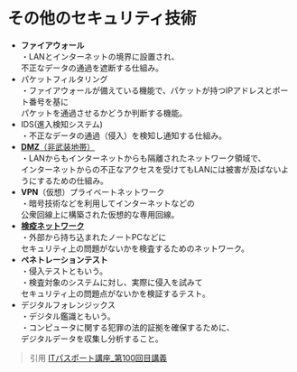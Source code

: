 # その他のセキュリティ技術  
* **ファイアウォール**  
・LANとインターネットの境界に設置され、<br>不正なデータの通過を遮断する仕組み。  
* パケットフィルタリング  
・ファイアウォールが備えている機能で、パケットが持つIPアドレスとポート番号を基に<br>パケットを通過させるかどうか判断する機能。  
* IDS(進入検知システム)  
・不正なデータの通過（侵入）を検知し通知する仕組み。  
* [**DMZ**（非武装地帯）](https://gyazo.com/292c55e0db5ffbd63f233e4f8daabc00)   
・LANからもインターネットからも隔離されたネットワーク領域で、<br>インターネットからの不正なアクセスを受けてもLANには被害が及ばないようにするための仕組み。  
* **VPN**（仮想）プライベートネットワーク  
・暗号技術などを利用してインターネットなどの<br>公衆回線上に構築された仮想的な専用回線。  
* [**検疫ネットワーク**](https://gyazo.com/3b1b0c9a5b0a8d9a050679f95866fe14)    
・外部から持ち込まれたノートPCなどに<br>セキュリティ上の問題がないかを検査するためのネットワーク。  
* **ペネトレーションテスト**  
・侵入テストともいう。  
・検査対象のシステムに対し、実際に侵入を試みて<br>セキュリティ上の問題点がないかを検証するテスト。  
* デジタルフォレンジックス  
・デジタル鑑識ともいう。  
・コンピュータに関する犯罪の法的証拠を確保するために、<br>デジタルデータを収集し分析すること。  



> 引用
[ITパスポート講座_第100回目講義](https://www.youtube.com/watch?v=x4zvBarAyaQ&list=PLC9xywNMIf9jgTizhye6GyPjZcuPZ9ou5&index=101)  
